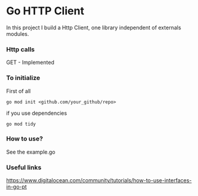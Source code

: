 # Go HTTP Client 
In this project I build a Http Client, one library independent of externals modules.

### Http calls
GET - Implemented

### To initialize 
First of all
```
go mod init <github.com/your_github/repo>
```

if you use dependencies
```
go mod tidy
```

### How to use?
See the example.go 

### Useful links
https://www.digitalocean.com/community/tutorials/how-to-use-interfaces-in-go-pt
